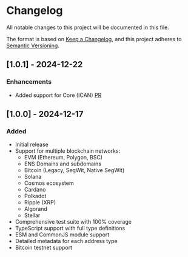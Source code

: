 # Changelog

All notable changes to this project will be documented in this file.

The format is based on [Keep a Changelog](https://keepachangelog.com/en/1.0.0/),
and this project adheres to [Semantic Versioning](https://semver.org/spec/v2.0.0.html).

## [1.0.1] - 2024-12-22

### Enhancements

- Added support for Core (ICAN) [PR](https://github.com/sergical/blockchain-wallet-validator/pull/3)

## [1.0.0] - 2024-12-17

### Added

- Initial release
- Support for multiple blockchain networks:
  - EVM (Ethereum, Polygon, BSC)
  - ENS Domains and subdomains
  - Bitcoin (Legacy, SegWit, Native SegWit)
  - Solana
  - Cosmos ecosystem
  - Cardano
  - Polkadot
  - Ripple (XRP)
  - Algorand
  - Stellar
- Comprehensive test suite with 100% coverage
- TypeScript support with full type definitions
- ESM and CommonJS module support
- Detailed metadata for each address type
- Bitcoin testnet support
